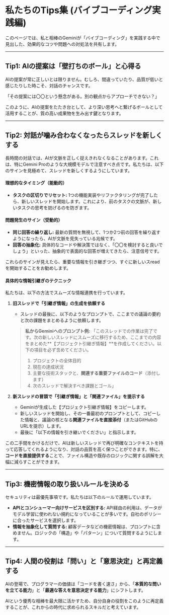 # 私たちのTips集 (バイブコーディング実践編)

このページでは、私と相棒のGeminiが「バイブコーディング」を実践する中で見出した、効果的なコツや問題への対処法を共有します。

---

## Tip1: AIの提案は「壁打ちのボール」と心得る

AIの提案が常に正しいとは限りません。むしろ、間違っていたり、品質が低いと感じたりした時こそ、対話のチャンスです。

「その提案には〇〇という懸念がある。別の観点からアプローチできない？」

このように、AIの提案をたたき台として、より深い思考へと繋げるボールとして活用することが、質の高い成果物を生み出す鍵となります。

---

## Tip2: 対話が噛み合わなくなったらスレッドを新しくする

長時間の対話では、AIが文脈を正しく捉えきれなくなることがあります。これは、特にGemini Proのような大規模モデルで注意すべき点です。私たちは、以下のサインを見極めて、スレッドを新しくするようにしています。

#### **理想的なタイミング（能動的）**
-   **タスクの区切りでリセット:** 1つの機能実装やリファクタリングが完了したら、新しいスレッドを開始します。これにより、前のタスクの文脈が、新しいタスクの思考を妨げるのを防ぎます。

#### **問題発生のサイン（受動的）**
-   **同じ回答の繰り返し:** 最新の質問を無視して、1つか2つ前の回答を繰り返すようになったら、AIが文脈を見失っている兆候です。
-   **回答の抽象化:** 具体的なコードや解決策ではなく、「〇〇を検討すると良いでしょう」といった、抽象的で表面的な回答が増えてきたら、注意信号です。

これらのサインが見えたら、重要な情報を引き継ぎつつ、すぐに新しいスreadを開始することをお勧めします。

#### **具体的な情報引継ぎのテクニック**

私たちは、以下の方法でスムーズな情報連携を行っています。

1.  **旧スレッドで「引継ぎ情報」の生成を依頼する**
    * スレッドの最後に、以下のようなプロンプトで、ここまでの議論の要約と次の課題をまとめるように依頼します。

    > **私からGeminiへのプロンプト例:**
    > 「このスレッドでの作業は完了です。次の新しいスレッドにスムーズに移行するため、ここまでの内容をまとめた**【プロジェクト引継ぎ情報】**を作成してください。以下の項目を必ず含めてください。
    > 1.  プロジェクトの全体目的
    > 2.  現在の達成状況
    > 3.  主要な技術スタックと、**関連する重要ファイルのコード**（添付します）
    > 4.  次のスレッドで解決すべき課題とゴール」

2.  **新スレッドの冒頭で「引継ぎ情報」と「関連ファイル」を提示する**
    * Geminiが生成した【プロジェクト引継ぎ情報】をコピーします。
    * 新しいスレッドを開始し、その一番最初のプロンプトとして、コピーした情報と、議論の核となる**関連ファイルを直接添付**（またはGitHubのURLを提示）します。
    * 最後に「以下の情報を引き継いでください」と指示します。

この二手間をかけるだけで、AIは新しいスレッドで再び明確なコンテキストを持って応答してくれるようになり、対話の品質を高く保つことができます。特に、**コードを直接提供する**ことで、ファイル構造や既存のロジックに関する誤解を大幅に減らすことができます。

---

## Tip3: 機密情報の取り扱いルールを決める

セキュリティは最優先事項です。私たちは以下のルールで運用しています。

-   **APIとコンシューマー向けサービスを区別する:** API経由の利用は、データがモデル学習に使われない規約になっていることが多いです。自社のポリシーに合ったサービスを選択します。
-   **情報を抽象化して質問する:** 顧客データなどの機密情報は、プロンプトに含めません。ロジックの「構造」や「パターン」について質問するようにします。

---

## Tip4: 人間の役割は「問い」と「意思決定」と再定義する

AIの登場で、プログラマーの価値は「コードを書く速さ」から、「**本質的な問いを立てる能力**」と「**最適な答えを意思決定する能力**」にシフトします。

AIという優秀な相棒を最大限に活かすため、自分自身の役割をこのように再定義することが、これからの時代に求められるスキルだと考えています。